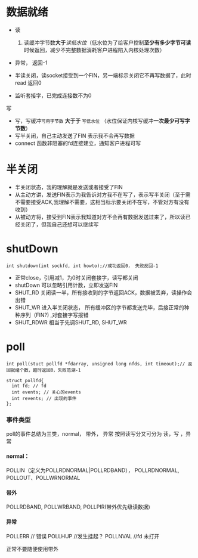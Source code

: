 
数据就绪
========
- 读 
  1. 读缓冲字节数**大于***读低水位*（低水位为了给客户控制**至少有多少字节可读**时候返回，减少不完整数据消耗客户进程陷入内核处理次数）  
    
- 异常， 返回-1
- 半读关闭，读socket接受到一个FIN，另一端标示关闭它不再写数据了，此时read 返回0 
- 监听套接字，已完成连接数不为0

写
- 写，写缓冲`可用字节数` **大于于** `写低水位` （水位保证内核写缓冲**一次最少可写字节数**）
- 写半关闭，自己主动发送了FIN 表示我不会再写数据  
- connect 函数非阻塞的fd连接建立，通知客户进程可写

半关闭
=====
- 半关闭状态，我的理解就是发送或者接受了FIN  
- 从主动方讲，发送FIN表示为我告诉对方我不在写了，表示写半关闭（至于需不需要接受ACK,我理解不需要，这相当标示要关闭不在写，不管对方有没有收到）  
- 从被动方将，接受到FIN表示我知道对方不会再有数据发送过来了，所以读已经关闭了，但我自己还想可以继续写

shutDown
========
```
int shutdown(int sockfd, int howto);//成功返回0， 失败反回-1
```
- 正常close，引用减1，为0时关闭套接字，读写都关闭
- shutDown 可以忽略引用计数，立即发送FIN 
- SHUT_RD 关闭读一半，所有接收到的字节返回ACK，数据被丢弃，读操作会出错
- SHUT_WR 进入半关闭状态， 所有缓冲区的字节都发送完毕，后接正常的种种序列（FIN?) ,对套接字写报错
- SHUT_RDWR 相当于先调SHUT_RD, SHUT_WR

poll
===
```
int poll(stuct pollfd *fdarray, unsigned long nfds, int timeout);// 返回就绪个数，超时返回0，失败范湖-1

struct pollfd{
  int fd; // fd
  int events; // 关心的events
  int revents; // 出现的事件
};
```
### 事件类型
poll的事件总结为三类，normal， 带外， 异常
按照读写分又可分为 读，写 ，异常
#### normal：
POLLIN（定义为POLLRDNORMAL|POLLRDBAND）， POLLRDNORMAL, POLLOUT、POLLWRNORMAL

#### 带外
POLLRDBAND, POLLWRBAND, POLLPIR(带外优先级读数据)  

#### 异常
POLLERR  // 错误
POLLHUP //发生挂起？
POLLNVAL //fd 未打开

正常不要随便使用带外



